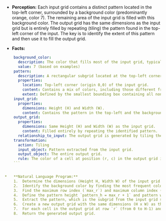 *   **Perception:** Each input grid contains a distinct pattern located in the top-left corner, surrounded by a background color (predominantly orange, color 7). The remaining area of the input grid is filled with this background color. The output grid has the same dimensions as the input grid but is entirely filled by repeating (tiling) the pattern found in the top-left corner of the input. The key is to identify the extent of this pattern and then use it to fill the output grid.

*   **Facts:**
    
```yaml
    background_color:
      description: The color that fills most of the input grid, typically surrounding a core pattern. It appears to be the most frequent color in the grid. In the examples, this is orange (7).
      value: 7 (based on examples)
    pattern:
      description: A rectangular subgrid located at the top-left corner of the input grid. It contains all the non-background colors.
      properties:
        location: Top-left corner (origin 0,0) of the input grid.
        content: Contains a mix of colors, including those different from the background color.
        extent: Defined by the smallest bounding box containing all non-background colors, anchored at the top-left. Specifically, its height (pattern_h) is (max_row_index_of_non_background + 1) and its width (pattern_w) is (max_col_index_of_non_background + 1).
    input_grid:
      properties:
        dimensions: Height (H) and Width (W).
        content: Contains the pattern in the top-left and the background color elsewhere.
    output_grid:
      properties:
        dimensions: Same Height (H) and Width (W) as the input grid.
        content: Filled entirely by repeating the identified pattern.
      relationship_to_input: The output grid is generated by tiling the pattern extracted from the input grid.
    transformation:
      action: Tiling
      input_object: Pattern extracted from the input grid.
      output_object: The entire output grid.
      rule: The color of a cell at position (r, c) in the output grid is determined by the color of the cell at position (r % pattern_h, c % pattern_w) in the pattern.
    ```


*   **Natural Language Program:**
    1.  Determine the dimensions (Height H, Width W) of the input grid.
    2.  Identify the background color by finding the most frequent color in the input grid.
    3.  Find the maximum row index (`max_r`) and maximum column index (`max_c`) of any cell in the input grid that does not contain the background color. If all cells contain the background color, treat the top-left cell as a 1x1 pattern (`max_r=0`, `max_c=0`).
    4.  Define the pattern height `pattern_h = max_r + 1` and pattern width `pattern_w = max_c + 1`.
    5.  Extract the pattern, which is the subgrid from the input grid spanning rows 0 to `max_r` and columns 0 to `max_c`.
    6.  Create a new output grid with the same dimensions (H x W) as the input grid.
    7.  For each cell in the output grid at row `r` (from 0 to H-1) and column `c` (from 0 to W-1), set its color to be the same as the color in the pattern at row `r % pattern_h` and column `c % pattern_w`.
    8.  Return the generated output grid.